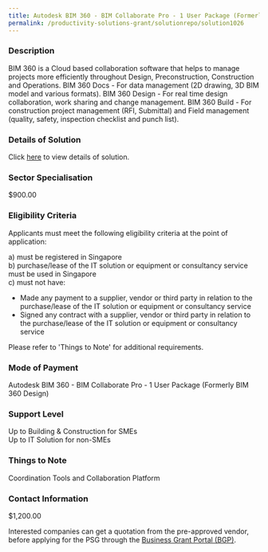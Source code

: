 ```yaml
---
title: Autodesk BIM 360 - BIM Collaborate Pro - 1 User Package (Formerly BIM 360 Design)
permalink: /productivity-solutions-grant/solutionrepo/solution1026
---
```


### Description

BIM 360 is a Cloud based collaboration software that helps to manage projects more efficiently throughout Design, Preconstruction, Construction and Operations.
BIM 360 Docs - For data management (2D drawing, 3D BIM model and various formats).
BIM 360 Design - For real time design collaboration, work sharing and change management.
BIM 360 Build - For construction project management (RFI, Submittal) and Field management (quality, safety, inspection checklist and punch list).

### Details of Solution

Click <a href='BIMAGE Consulting Pte Ltd' target='_blank' rel='noopener'>here</a> to view details of solution.

### Sector Specialisation

$900.00

### Eligibility Criteria

Applicants must meet the following eligibility criteria at the point of application:

a) must be registered in Singapore <br>
b) purchase/lease of the IT solution or equipment or consultancy service must be used in Singapore <br>
c) must not have:
- Made any payment to a supplier, vendor or third party in relation to the purchase/lease of the IT solution or equipment or consultancy service
- Signed any contract with a supplier, vendor or third party in relation to the purchase/lease of the IT solution or equipment or consultancy service

Please refer to 'Things to Note' for additional requirements.

### Mode of Payment
Autodesk BIM 360 - BIM Collaborate Pro - 1 User Package (Formerly BIM 360 Design)

### Support Level
Up to Building & Construction  for SMEs <br>
Up to IT Solution for non-SMEs

### Things to Note
Coordination Tools and Collaboration Platform

### Contact Information
$1,200.00

Interested companies can get a quotation from the pre-approved vendor, before applying for the PSG through the <a target='_blank' rel='noopener' href='https://www.businessgrants.gov.sg/'>Business Grant Portal (BGP)</a>.
